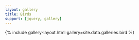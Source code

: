 ```yaml
---
layout: gallery
title: Birds
support: [jquery, gallery]
---
```


{% include gallery-layout.html gallery=site.data.galleries.bird %}
